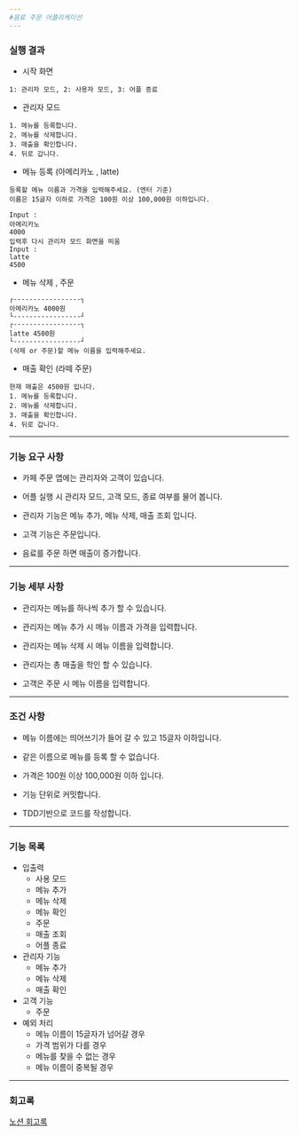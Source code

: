 ```yaml
---
#음료 주문 어플리케이션
---
```

    
### 실행 결과

- 시작 화면
```
1: 관리자 모드, 2: 사용자 모드, 3: 어플 종료
```

- 관리자 모드
```
1. 메뉴를 등록합니다.
2. 메뉴를 삭제합니다.
3. 매출을 확인합니다.
4. 뒤로 갑니다.

```

- 메뉴 등록 (아메리카노 , latte)
```
등록할 메뉴 이름과 가격을 입력해주세요. (엔터 기준)
이름은 15글자 이하로 가격은 100원 이상 100,000원 이하입니다.

Input :
아메리카노
4000
입력후 다시 관리자 모드 화면을 띄움
Input :
latte
4500
```

- 메뉴 삭제 , 주문
```
┌-----------------┐
아메리카노 4000원
└-----------------┘ 
┌-----------------┐
latte 4500원
└-----------------┘ 
(삭제 or 주문)할 메뉴 이름을 입력해주세요.

```

- 매출 확인 (라떼 주문)
```
현재 매출은 4500원 입니다.
1. 메뉴를 등록합니다.
2. 메뉴를 삭제합니다.
3. 매출을 확인합니다.
4. 뒤로 갑니다.
```

---

### 기능 요구 사항

- 카페 주문 앱에는 관리자와 고객이 있습니다.
- 어플 실행 시 관리자 모드, 고객 모드, 종료 여부를 물어 봅니다.

- 관리자 기능은 메뉴 추가, 메뉴 삭제, 매출 조회 입니다.
- 고객 기능은 주문입니다.

- 음료를 주문 하면 매출이 증가합니다.

---

### 기능 세부 사항

- 관리자는 메뉴를 하나씩 추가 할 수 있습니다.
- 관리자는 메뉴 추가 시 메뉴 이름과 가격을 입력합니다.
- 관리자는 메뉴 삭제 시 메뉴 이름을 입력합니다.
- 관리자는 총 매출을 학인 할 수 있습니다.

- 고객은 주문 시 메뉴 이름을 입력합니다.

---

### 조건 사항

- 메뉴 이름에는 띄어쓰기가 들어 갈 수 있고 15글자 이하입니다.
- 같은 이름으로 메뉴를 등록 할 수 없습니다.
- 가격은 100원 이상 100,000원 이하 입니다.

- 기능 단위로 커밋합니다.
- TDD기반으로 코드를 작성합니다.

---

### 기능 목록

- 입출력
    - 사용 모드
    - 메뉴 추가
    - 메뉴 삭제
    - 메뉴 확인
    - 주문
    - 매출 조회
    - 어플 종료
- 관리자 기능
    - 메뉴 추가
    - 메뉴 삭제
    - 매출 확인
- 고객 기능
    - 주문
- 예외 처리
    - 메뉴 이름이 15글자가 넘어갈 경우
    - 가격 범위가 다를 경우
    - 메뉴를 찾을 수 없는 경우
    - 메뉴 이름이 중복될 경우
    
---

### 회고록

[노션 회고록](https://www.notion.so/feat-Java-9126c426ed5342ba8e99456aa43346c4)